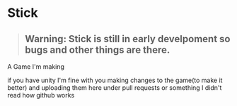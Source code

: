 # Stick

> ## Warning: Stick is still in early develpoment so bugs and other things are there.


A Game I'm making

if you have unity I'm fine with you making changes to the game(to make it better) and uploading them here under pull requests or something I didn't read how github works
